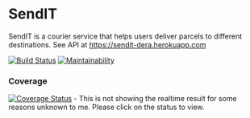# SendIT
SendIT is a courier service that helps users deliver parcels to different destinations. 
See API at https://sendit-dera.herokuapp.com

[![Build Status](https://travis-ci.com/Je-ni/SendIT.svg?branch=master)](https://travis-ci.com/Je-ni/SendIT) [![Maintainability](https://api.codeclimate.com/v1/badges/3d27eb6c4482095cf831/maintainability)](https://codeclimate.com/github/Je-ni/SendIT/maintainability)

### Coverage
[![Coverage Status](https://coveralls.io/repos/github/Je-ni/SendIT/badge.svg?branch=master)](https://coveralls.io/github/Je-ni/SendIT?branch=master) - This is not showing the realtime result for some reasons unknown to me. Please click on the status to view.

